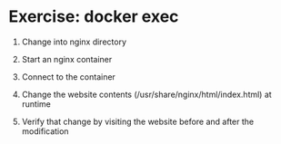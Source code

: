 # Exercise: docker exec

1. Change into nginx directory

2. Start an nginx container

3. Connect to the container

4. Change the website contents (/usr/share/nginx/html/index.html) at runtime

5. Verify that change by visiting the website before and after the modification
